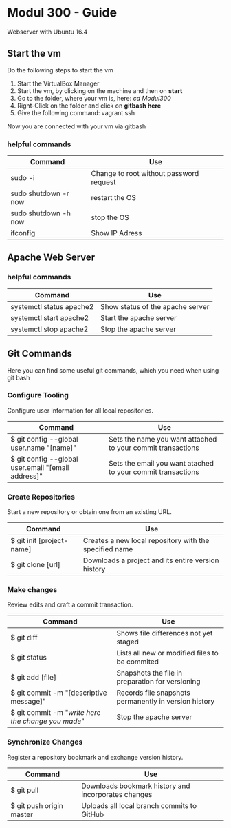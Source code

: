 Modul 300 - Guide
=============================
Webserver with Ubuntu 16.4

Start the vm
---------------
Do the following steps to start the vm
1. Start the VirtualBox Manager
2. Start the vm, by clicking on the machine and then on **start**
2. Go to the folder, where your vm is, here:
    *cd Modul300*
2. Right-Click on the folder and click on **gitbash here**
3. Give the following command: vagrant ssh

Now you are connected with your vm via gitbash

### helpful commands
| Command | Use |
| ------ | ------ |
| sudo -i | Change to root without password request |
|sudo shutdown -r now| restart the OS |
| sudo shutdown -h now | stop the OS |
| ifconfig | Show IP Adress |

Apache Web Server
---------------------
### helpful commands
| Command | Use |
| ------ | ------ |
| systemctl status apache2| Show status of the apache server |
| systemctl start apache2| Start the apache server |
| systemctl stop apache2| Stop the apache server |

Git Commands
---------------
Here you can find some useful git commands, which you need when using git bash

### Configure Tooling
Configure user information for all local repositories.

| Command | Use |
| ------ | ------ |
| $ git config --global user.name "[name]"| Sets the name you want attached to your commit transactions |
| $ git config --global user.email "[email address]"| Sets the email you want atached to your commit transactions |

### Create Repositories
Start a new repository or obtain one from an existing URL.

| Command | Use |
| ------ | ------ |
|$ git init [project-name]| Creates a new local repository with the specified name |
|$ git clone [url]| Downloads a project and its entire version history |

### Make changes
Review edits and craft a commit transaction.

| Command | Use |
| ------ | ------ |
|$ git diff| Shows file differences not yet staged |
|$ git status| Lists all new or modified files to be commited |
|$ git add [file]| Snapshots the file in preparation for versioning |
|$ git commit -m "[descriptive message]"| Records file snapshots permanently in version history |
|$ git commit -m "*write here the change you made*"| Stop the apache server |

### Synchronize Changes
Register a repository bookmark and exchange version history.

| Command | Use |
| ------ | ------ |
|$ git pull| Downloads bookmark history and incorporates changes|
|$ git push origin master| Uploads all local branch commits to GitHub |
